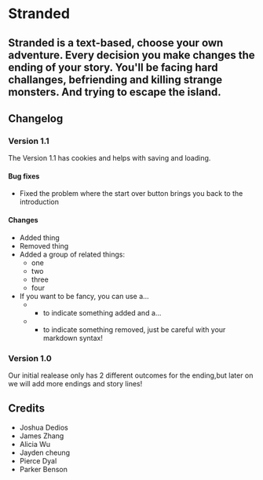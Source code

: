 # Stranded



## Stranded is a text-based, choose your own adventure. Every decision you make changes the ending of your story. You'll be facing hard challanges, befriending and killing strange monsters. And trying to escape the island.


<!--
## FAQs

### Insert question here?
Insert answer here.

### Insert question here?
Insert answer here.
-->
## Changelog

### Version 1.1
The Version 1.1 has cookies and helps with saving and loading. 

#### Bug fixes
 * Fixed the problem where the start over button brings you back to the introduction

#### Changes
 * Added thing
 * Removed thing
 * Added a group of related things:
   * one
   * two
   * three
   * four
 * If you want to be fancy, you can use a...
   * + to indicate something added and a...
   * - to indicate something removed, just be careful with your markdown syntax!

### Version 1.0
Our initial realease only has 2 different outcomes for the ending,but later on we will add more endings and story lines!

## Credits
* Joshua Dedios
* James Zhang
* Alicia Wu
* Jayden cheung
* Pierce Dyal
* Parker Benson
